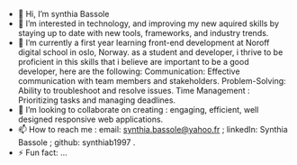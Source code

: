 - 👋 Hi, I’m synthia Bassole 
- 👀 I’m interested in technology, and improving my new aquired skills by staying up to date with new tools, frameworks, and industry trends.
- 🌱 I’m currently a first year learning front-end development at Noroff digital school in oslo, Norway. as a student  and developer, i thrive to be proficient in this skills that i believe are important to be a good developer, here are the following:
  Communication: Effective communication with team members and stakeholders.
  Problem-Solving: Ability to troubleshoot and resolve issues.
  Time Management : Prioritizing tasks and managing deadlines.
- 💞️ I’m looking to collaborate on creating : engaging, efficient, well designed responsive web applications.
- 📫 How to reach me : email: synthia.bassole@yahoo.fr ; linkedIn: Synthia Bassole ; github: synthiab1997 .
- ⚡ Fun fact: ...

<!---
synthiab1997/synthiab1997 is a ✨ special ✨ repository because its `README.md` (this file) appears on your GitHub profile.
You can click the Preview link to take a look at your changes.
--->
